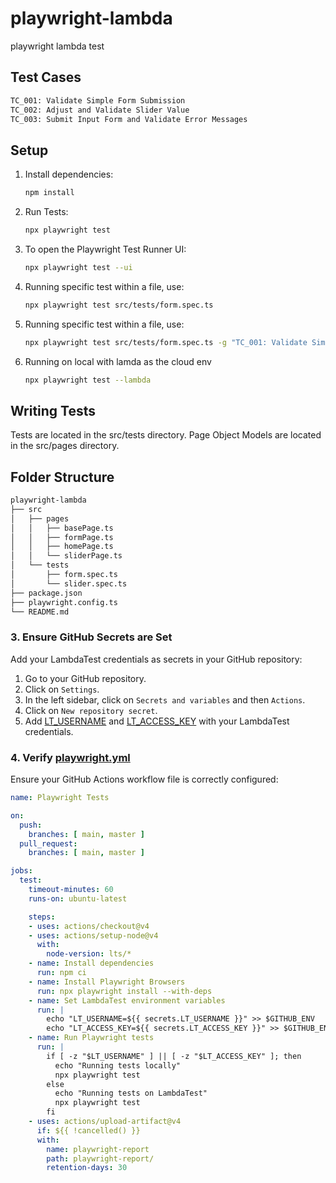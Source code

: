 # playwright-lambda
playwright lambda test

## Test Cases
   ```sh
   TC_001: Validate Simple Form Submission
   TC_002: Adjust and Validate Slider Value
   TC_003: Submit Input Form and Validate Error Messages
   ```

## Setup
1. Install dependencies:
   ```sh
   npm install

2. Run Tests:
   ```sh
   npx playwright test

3. To open the Playwright Test Runner UI:
   ```sh
   npx playwright test --ui

4. Running specific test within a file, use:
   ```sh
   npx playwright test src/tests/form.spec.ts

5. Running specific test within a file, use:
   ```sh
   npx playwright test src/tests/form.spec.ts -g "TC_001: Validate Simple Form Submission"

6. Running on local with lamda as the cloud env
   ```sh
   npx playwright test --lambda

## Writing Tests
Tests are located in the src/tests directory.
Page Object Models are located in the src/pages directory.

## Folder Structure
   ```sh
   playwright-lambda
   ├── src
   │   ├── pages
   │   │   ├── basePage.ts
   │   │   ├── formPage.ts
   │   │   ├── homePage.ts
   │   │   └── sliderPage.ts
   │   └── tests
   │       ├── form.spec.ts
   │       └── slider.spec.ts
   ├── package.json
   ├── playwright.config.ts
   └── README.md
   ```


### 3. Ensure GitHub Secrets are Set
Add your LambdaTest credentials as secrets in your GitHub repository:

1. Go to your GitHub repository.
2. Click on `Settings`.
3. In the left sidebar, click on `Secrets and variables` and then `Actions`.
4. Click on `New repository secret`.
5. Add [LT_USERNAME](http://_vscodecontentref_/4) and [LT_ACCESS_KEY](http://_vscodecontentref_/5) with your LambdaTest credentials.

### 4. Verify [playwright.yml](http://_vscodecontentref_/6)
Ensure your GitHub Actions workflow file is correctly configured:

```yaml
name: Playwright Tests

on:
  push:
    branches: [ main, master ]
  pull_request:
    branches: [ main, master ]

jobs:
  test:
    timeout-minutes: 60
    runs-on: ubuntu-latest

    steps:
    - uses: actions/checkout@v4
    - uses: actions/setup-node@v4
      with:
        node-version: lts/*
    - name: Install dependencies
      run: npm ci
    - name: Install Playwright Browsers
      run: npx playwright install --with-deps
    - name: Set LambdaTest environment variables
      run: |
        echo "LT_USERNAME=${{ secrets.LT_USERNAME }}" >> $GITHUB_ENV
        echo "LT_ACCESS_KEY=${{ secrets.LT_ACCESS_KEY }}" >> $GITHUB_ENV
    - name: Run Playwright tests
      run: |
        if [ -z "$LT_USERNAME" ] || [ -z "$LT_ACCESS_KEY" ]; then
          echo "Running tests locally"
          npx playwright test
        else
          echo "Running tests on LambdaTest"
          npx playwright test
        fi
    - uses: actions/upload-artifact@v4
      if: ${{ !cancelled() }}
      with:
        name: playwright-report
        path: playwright-report/
        retention-days: 30